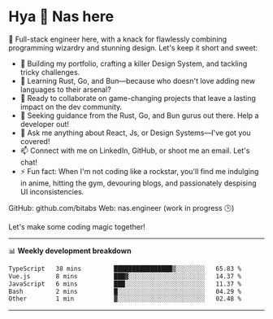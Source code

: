 # Hya 👋 Nas here

👋 Full-stack engineer here, with a knack for flawlessly combining programming wizardry and stunning design. Let's keep it short and sweet:

- 🔭 Building my portfolio, crafting a killer Design System, and tackling tricky challenges.
- 🌱 Learning Rust, Go, and Bun—because who doesn't love adding new languages to their arsenal?
- 👯 Ready to collaborate on game-changing projects that leave a lasting impact on the dev community.
- 🤔 Seeking guidance from the Rust, Go, and Bun gurus out there. Help a developer out!
- 💬 Ask me anything about React, Js, or Design Systems—I've got you covered!
- 📫 Connect with me on LinkedIn, GitHub, or shoot me an email. Let's chat!
- ⚡ Fun fact: When I'm not coding like a rockstar, you'll find me indulging in anime, hitting the gym, devouring blogs, and passionately despising UI inconsistencies.

GitHub: github.com/bitabs
Web: nas.engineer (work in progress 🕒)

Let's make some coding magic together!

-------
📊 **Weekly development breakdown**
<!--START_SECTION:waka-->

```txt
TypeScript   38 mins         ████████████████▒░░░░░░░░   65.83 %
Vue.js       8 mins          ███▓░░░░░░░░░░░░░░░░░░░░░   14.37 %
JavaScript   6 mins          ███░░░░░░░░░░░░░░░░░░░░░░   11.37 %
Bash         2 mins          █░░░░░░░░░░░░░░░░░░░░░░░░   04.29 %
Other        1 min           ▓░░░░░░░░░░░░░░░░░░░░░░░░   02.48 %
```

<!--END_SECTION:waka-->
-------
